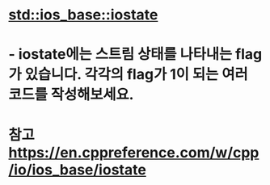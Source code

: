 # [std::ios_base::iostate](https://devdocs.programmers.co.kr/cpp/io/ios_base/iostate)
# - iostate에는 스트림 상태를 나타내는 flag가 있습니다. 각각의 flag가 1이 되는 여러 코드를 작성해보세요.

# 참고 https://en.cppreference.com/w/cpp/io/ios_base/iostate